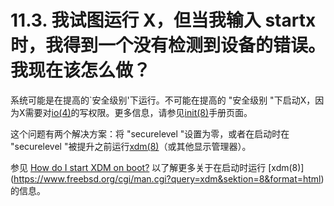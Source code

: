 # 11.3. 我试图运行 X，但当我输入 startx 时，我得到一个没有检测到设备的错误。我现在该怎么做？

系统可能是在提高的`安全级别'下运行。不可能在提高的 "安全级别 "下启动X，因为X需要对[io(4)](https://www.freebsd.org/cgi/man.cgi?query=io&sektion=4&format=html)的写权限。更多信息，请参见[init(8)](https://www.freebsd.org/cgi/man.cgi?query=init&sektion=8&format=html)手册页面。

这个问题有两个解决方案：将 "securelevel "设置为零，或者在启动时在 "securelevel "被提升之前运行[xdm(8)](https://www.freebsd.org/cgi/man.cgi?query=xdm&sektion=8&format=html)（或其他显示管理器）。

参见 [How do I start XDM on boot?](https://docs.freebsd.org/en/books/faq/#xdm-boot) 以了解更多关于在启动时运行 [xdm(8)] (https://www.freebsd.org/cgi/man.cgi?query=xdm&sektion=8&format=html) 的信息。